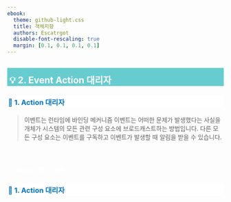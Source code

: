 ```yaml
---
ebook:
  theme: github-light.css
  title: 객체지향
  authors: Escatrgot
  disable-font-rescaling: true
  margin: [0.1, 0.1, 0.1, 0.1]
---
```

<style>
    h3.quest { font-weight: bold; border: 3px solid; color: #A0F !important;}
    .quest { font-weight: bold; color: #A0F !important;}

    h2 { border-top: 12px solid #67CCCF; border-left: 5px solid #67CCCF; border-right: 5px solid #67CCCF; background-color: #67CCCF; color: #FFF !important; font-weight: bold;}

    h3 { border-top: 3px solid #FFF; border: 2px solid #FFF; background-color: #FFF; color: #0075C4 !important;}

    h4 { font-weight: bold; color: #FFF !important; }
</style>

## 💡 2. Event Action 대리자

### 📄 1. Action 대리자
> 이벤트는 런타임에 바인딩 메커니즘
> 이벤트는 어떠한 문제가 발생했다는 사실을 개체가 시스템의 모든 관련 구성 요소에 브로드캐스트하는 방법입니다. 
> 다른 모든 구성 요소는 이벤트를 구독하고 이벤트가 발생할 때 알림을 받을 수 있습니다.

<div align="center">
  <h4>--</h4>
</div>

#### 1). Action 대리자 종류

### 📄 1. Action 대리자